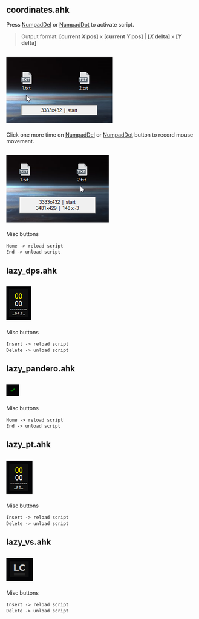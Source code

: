 ## coordinates.ahk

Press [NumpadDel]() or [NumpadDot]() to activate script. 
> Output format: **[current _X_ pos]** x **[current _Y_ pos]** | **[_X_ delta]** x **[_Y_ delta]**

![coordinates1_png](https://github.com/zero-src/technical_content/blob/master/.scripts/ahk/warframe/png/coordinates1.png)
---

Click one more time on [NumpadDel]() or [NumpadDot]() button to record mouse movement.

![coordinates2_png](https://github.com/zero-src/technical_content/blob/master/.scripts/ahk/warframe/png/coordinates2.png)
---

Misc buttons
```
Home -> reload script
End -> unload script
```

## lazy_dps.ahk

![lazy_dps_png](https://github.com/zero-src/technical_content/blob/master/.scripts/ahk/warframe/png/lazy_dps.png)
---

Misc buttons
```
Insert -> reload script
Delete -> unload script
```

## lazy_pandero.ahk

![lazy_pandero_png](https://github.com/zero-src/technical_content/blob/master/.scripts/ahk/warframe/png/lazy_pandero.png)
---

Misc buttons
```
Home -> reload script
End -> unload script
```

## lazy_pt.ahk

![lazy_pt_png](https://github.com/zero-src/technical_content/blob/master/.scripts/ahk/warframe/png/lazy_pt.png)
---

Misc buttons
```
Insert -> reload script
Delete -> unload script
```

## lazy_vs.ahk
![lazy_vs_png](https://github.com/zero-src/technical_content/blob/master/.scripts/ahk/warframe/png/lazy_vs.png)
---

Misc buttons
```
Insert -> reload script
Delete -> unload script
```
